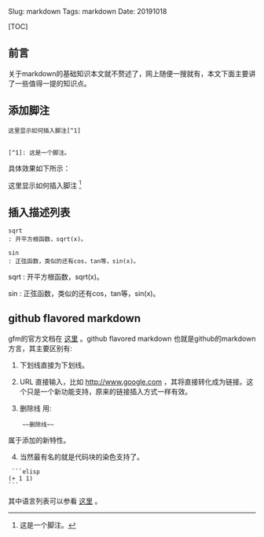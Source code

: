 Slug: markdown
Tags: markdown
Date: 20191018

[TOC]

## 前言

关于markdown的基础知识本文就不赘述了，网上随便一搜就有，本文下面主要讲了一些值得一提的知识点。

## 添加脚注

```text
这里显示如何插入脚注[^1]


[^1]: 这是一个脚注。
```

具体效果如下所示：

这里显示如何插入脚注 [^1]

## 插入描述列表
```text
sqrt
: 开平方根函数，sqrt(x)。

sin
: 正弦函数，类似的还有cos，tan等，sin(x)。
```

sqrt
: 开平方根函数，sqrt(x)。

sin
: 正弦函数，类似的还有cos，tan等，sin(x)。



## github flavored markdown

gfm的官方文档在 [这里](https://help.github.com/articles/github-flavored-markdown/) 。github flavored markdown 也就是github的markdown方言，其主要区别有:

1. 下划线直接为下划线。

2. URL 直接输入，比如 <http://www.google.com> ，其将直接转化成为链接。这个只是一个新功能支持，原来的链接插入方式一样有效。

3. 删除线 用:
```text
    ~~删除线~~
```
属于添加的新特性。

4. 当然最有名的就是代码块的染色支持了。
```text
 ```elisp
(+ 1 1)
​```
```

其中语言列表可以参看 [这里](https://github.com/github/linguist/blob/master/lib/linguist/languages.yml) 。




[^1]: 这是一个脚注。

